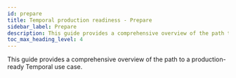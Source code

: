 ```yaml
---
id: prepare
title: Temporal production readiness - Prepare
sidebar_label: Prepare
description: This guide provides a comprehensive overview of the path to a production-ready Temporal use case.
toc_max_heading_level: 4
---
```


<!-- THIS FILE IS GENERATED. DO NOT EDIT THIS FILE DIRECTLY -->

This guide provides a comprehensive overview of the path to a production-ready Temporal use case.

